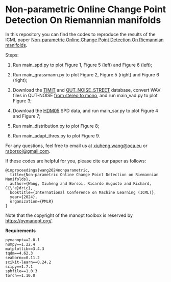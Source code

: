 # Non-parametric Online Change Point Detection On Riemannian manifolds

In this repository you can find the codes to reproduce the results of the ICML paper <a href="https://xiuheng-wang.github.io/assets/pdf/wang2024nonparametric.pdf">Non-parametric Online Change Point Detection On Riemannian manifolds</a>.

Steps:

1. Run main_spd.py to plot Figure 1, Figure 5 (left) and Figure 6 (left);

2. Run main_grassmann.py to plot Figure 2, Figure 5 (right) and Figure 6 (right);

3. Download the <a href="https://figshare.com/articles/dataset/TIMIT_zip/5802597">TIMIT</a> and <a href="https://research.qut.edu.au/saivt/databases/qut-noise-databases-and-protocols/">QUT_NOISE_STREET</a> database, convert WAV files in QUT-NOISE <a href="https://stackoverflow.com/questions/5120555/how-can-i-convert-a-wav-from-stereo-to-mono-in-python">from stereo to mono</a>, and run main_vad.py to plot Figure 3;

4. Download the <a href="https://data.vision.ee.ethz.ch/zzhiwu/ManifoldNetData/SPDData/HDM05_SPDData.zip">HDM05</a> SPD data, and run main_sar.py to plot Figure 4 and Figure 7;

5. Run main_distribution.py to plot Figure 8;

6. Run main_adapt_thres.py to plot Figure 9.

For any questions, feel free to email us at xiuheng.wang@oca.eu or raborsoi@gmail.com.

If these codes are helpful for you, please cite our paper as follows:

    @inproceedings{wang2024nonparametric,
      title={Non-parametric Online Change Point Detection on Riemannian Manifolds},
      author={Wang, Xiuheng and Borsoi, Ricardo Augusto and Richard, C{\'e}dric},
      booktitle={International Conference on Machine Learning (ICML)},
      year={2024},
      organization={PMLR}
    }

Note that the copyright of the manopt toolbox is reserved by https://pymanopt.org/.

**Requirements**
```
pymanopt==2.0.1
numpy==1.22.4
matplotlib==3.4.3
tqdm==4.62.3
seaborn==0.11.2
scikit-learn==0.24.2
scipy==1.7.1
sphfile==1.0.3
torch==1.10.0
```
